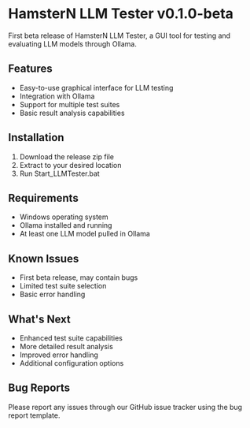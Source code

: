 # HamsterN LLM Tester v0.1.0-beta

First beta release of HamsterN LLM Tester, a GUI tool for testing and evaluating LLM models through Ollama.

## Features
- Easy-to-use graphical interface for LLM testing
- Integration with Ollama
- Support for multiple test suites
- Basic result analysis capabilities

## Installation
1. Download the release zip file
2. Extract to your desired location
3. Run Start_LLMTester.bat

## Requirements
- Windows operating system
- Ollama installed and running
- At least one LLM model pulled in Ollama

## Known Issues
- First beta release, may contain bugs
- Limited test suite selection
- Basic error handling

## What's Next
- Enhanced test suite capabilities
- More detailed result analysis
- Improved error handling
- Additional configuration options

## Bug Reports
Please report any issues through our GitHub issue tracker using the bug report template.

